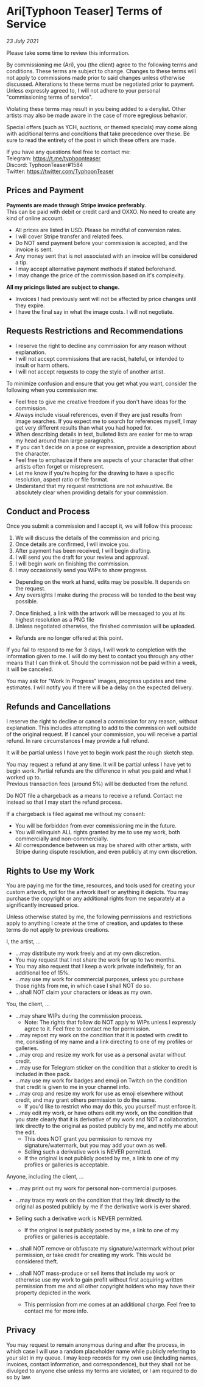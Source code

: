 # Ari[Typhoon Teaser] Terms of Service
*23 July 2021*

Please take some time to review this information.

By commissioning me (Ari), you (the client) agree to the following terms and conditions. These terms are subject to change. Changes to these terms will not apply to commissions made prior to said changes unless otherwise discussed. Alterations to these terms must be negotiated prior to payment. Unless expressly agreed to, I will not adhere to your personal "commissioning terms of service".

Violating these terms may result in you being added to a denylist. Other artists may also be made aware in the case of more egregious behavior.

Special offers (such as YCH, auctions, or themed specials) may come along with additional terms and conditions that take precedence over these. Be sure to read the entirety of the post in which these offers are made.

If you have any questions feel free to contact me:  
Telegram: https://t.me/typhoonteaser  
Discord: TyphoonTeaser#1584  
Twitter: https://twitter.com/TyphoonTeaser  

## Prices and Payment
**Payments are made through Stripe invoice preferably.**  
This can be paid with debit or credit card and OXXO. No need to create any kind of online account.

- All prices are listed in USD. Please be mindful of conversion rates.
- I will cover Stripe transfer and related fees.
- Do NOT send payment before your commission is accepted, and the invoice is sent.
- Any money sent that is not associated with an invoice will be considered a tip.
- I may accept alternative payment methods if stated beforehand.
- I may change the price of the commission based on it's complexity.

**All my pricings listed are subject to change.**
- Invoices I had previously sent will not be affected by price changes until they expire.
- I have the final say in what the image costs. I will not negotiate.

## Requests Restrictions and Recommendations
- I reserve the right to decline any commission for any reason without explanation.
- I will not accept commissions that are racist, hateful, or intended to insult or harm others.
- I will not accept requests to copy the style of another artist.


To minimize confusion and ensure that you get what you want, consider the following when you commission me:
- Feel free to give me creative freedom if you don't have ideas for the commission.
- Always include visual references, even if they are just results from image searches. If you expect me to search for references myself, I may get very different results than what you had hoped for.
- When describing details in text, bulleted lists are easier for me to wrap my head around than large paragraphs.
- If you can't decide on a pose or expression, provide a description about the character.
- Feel free to emphasize if there are aspects of your character that other artists often forget or misrepresent.
- Let me know if you're hoping for the drawing to have a specific resolution, aspect ratio or file format.
- Understand that my request restrictions are not exhaustive. Be absolutely clear when providing details for your commission.

## Conduct and Process
Once you submit a commission and I accept it, we will follow this process:
1. We will discuss the details of the commission and pricing.
2. Once details are confirmed, I will invoice you.
3. After payment has been received, I will begin drafting.  
4. I will send you the draft for your review and approval.
5. I will begin work on finishing the commission.
6. I may occasionally send you WIPs to show progress.  
  - Depending on the work at hand, edits may be possible. It depends on the request.  
  - Any oversights I make during the process will be tended to the best way possible.
7. Once finished, a link with the artwork will be messaged to you at its highest resolution as a PNG file
8. Unless negotiated otherwise, the finished commission will be uploaded.
  - Refunds are no longer offered at this point.

If you fail to respond to me for 3 days, I will work to completion with the information given to me. I will do my best to contact you through any other means that I can think of. Should the commission not be paid within a week, it will be canceled.

You may ask for "Work In Progress" images, progress updates and time estimates. I will notify you if there will be a delay on the expected delivery.

## Refunds and Cancellations
I reserve the right to decline or cancel a commission for any reason, without explanation. This includes attempting to add to the commission well outside of the original request. If I cancel your commission, you will receive a partial refund. In rare circumstances I may provide a full refund.

It will be partial unless I have yet to begin work past the rough sketch step.  

You may request a refund at any time. It will be partial unless I have yet to begin work. Partial refunds are the difference in what you paid and what I worked up to.  
Previous transaction fees (around 5%) will be deducted from the refund.  

Do NOT file a chargeback as a means to receive a refund. Contact me instead so that I may start the refund process.  

 If a chargeback is filed against me without my consent:
- You will be forbidden from ever commissioning me in the future.
- You will relinquish ALL rights granted by me to use my work, both commercially and non-commercially.
- All correspondence between us may be shared with other artists, with Stripe during dispute resolution, and even publicly at my own discretion.

## Rights to Use my Work
You are paying me for the time, resources, and tools used for creating your custom artwork, not for the artwork itself or anything it depicts. You may purchase the copyright or any additional rights from me separately at a significantly increased price.

Unless otherwise stated by me, the following permissions and restrictions apply to anything I create at the time of creation, and updates to these terms do not apply to previous creations.

I, the artist, ...
- ...may distribute my work freely and at my own discretion.
- You may request that I not share the work for up to two months.
- You may also request that I keep a work private indefinitely, for an additional fee of 15%.
- ...may use my work for commercial purposes, unless you purchase those rights from me, in which case I shall NOT do so.
- ...shall NOT claim your characters or ideas as my own.

You, the client, ...
- ...may share WIPs during the commission process.
  - Note: The rights that follow do NOT apply to WIPs unless I expressly agree to it. Feel free to contact me for permission.
- ...may repost my work on the condition that it is posted with credit to me, consisting of my name and a link directing to one of my profiles or galleries.
- ...may crop and resize my work for use as a personal avatar without credit.
- ...may use for Telegram sticker on the condition that a sticker to credit is included in thee pack.
- ...may use my work for badges and emoji on Twitch on the condition that credit is given to me in your channel info.
- ...may crop and resize my work for use as emoji elsewhere without credit, and may grant others permission to do the same.
  - If you'd like to restrict who may do this, you yourself must enforce it.
- ...may edit my work, or have others edit my work, on the condition that you state clearly that it is derivative of my work and NOT a collaboration, link directly to the original as posted publicly by me, and notify me about the edit.
  - This does NOT grant you permission to remove my signature/watermark, but you may add your own as well.
  - Selling such a derivative work is NEVER permitted.
  - If the original is not publicly posted by me, a link to one of my profiles or galleries is acceptable.

Anyone, including the client, ...
- ...may print out my work for personal non-commercial purposes.

- ...may trace my work on the condition that they link directly to the original as posted publicly by me if the derivative work is ever shared.
- Selling such a derivative work is NEVER permitted.
  - If the original is not publicly posted by me, a link to one of my profiles or galleries is acceptable.
- ...shall NOT remove or obfuscate my signature/watermark without prior permission, or take credit for creating my work. This would be considered theft.
- ...shall NOT mass-produce or sell items that include my work or otherwise use my work to gain profit without first acquiring written permission from me and all other copyright holders who may have their property depicted in the work.
  - This permission from me comes at an additional charge. Feel free to contact me for more info.

## Privacy
You may request to remain anonymous during and after the process, in which case I will use a random placeholder name while publicly referring to your slot in my queue. I may keep records for my own use (including names, invoices, contact information, and correspondence), but they shall not be divulged to anyone else unless my terms are violated, or I am required to do so by law.
